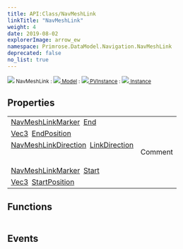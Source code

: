```yaml
---
title: API:Class/NavMeshLink
linkTitle: "NavMeshLink"
weight: 4
date: 2019-08-02
explorerImage: arrow_ew
namespace: Primrose.DataModel.Navigation.NavMeshLink
deprecated: false
no_list: true
---
```

<small class="inheritance">
<span class="" href="/docs/api-reference/Class/NavMeshLink"><img src="/icons/silk/arrow_ew.png"/>&nbsp;NavMeshLink</span>&nbsp;:&nbsp;<a class="" href="/docs/api-reference/Class/Model"><img src="/icons/silk/bricks.png"/>&nbsp;Model</a>&nbsp;:&nbsp;<a class="" href="/docs/api-reference/Class/PVInstance"><img src="/icons/silk/default.png"/>&nbsp;PVInstance</a>&nbsp;:&nbsp;<a class="" href="/docs/api-reference/Class/Instance"><img src="/icons/silk/default.png"/>&nbsp;Instance</a></small>
 
## Properties
 
<table class="studiohide">
<tbody>
<tr class="function-row ">
<td style="vertical-align:top;white-space:normal;">
<div>
<a class="type" href="/docs/api-reference/Class/NavMeshLinkMarker">NavMeshLinkMarker</a><span class="method-body" style="text-indent: -2em; padding-left: 0.5em"><a class="name" href="End">End</a></span></td>
<td style="vertical-align:top;white-space:normal;">
</td>
</tr>

<tr class="function-row ">
<td style="vertical-align:top;white-space:normal;">
<div>
<a class="type" href="/docs/api-reference/DataType/Vec3">Vec3</a><span class="method-body" style="text-indent: -2em; padding-left: 0.5em"><a class="name" href="EndPosition">EndPosition</a></span></td>
<td style="vertical-align:top;white-space:normal;">
</td>
</tr>

<tr class="function-row ">
<td style="vertical-align:top;white-space:normal;">
<div>
<a class="type" href="/docs/api-reference/Enum/NavMeshLinkDirection">NavMeshLinkDirection</a><span class="method-body" style="text-indent: -2em; padding-left: 0.5em"><a class="name" href="LinkDirection">LinkDirection</a></span></td>
<td style="vertical-align:top;white-space:normal;">
<p>
Comment
</p></td>
</tr>

<tr class="function-row ">
<td style="vertical-align:top;white-space:normal;">
<div>
<a class="type" href="/docs/api-reference/Class/NavMeshLinkMarker">NavMeshLinkMarker</a><span class="method-body" style="text-indent: -2em; padding-left: 0.5em"><a class="name" href="Start">Start</a></span></td>
<td style="vertical-align:top;white-space:normal;">
</td>
</tr>

<tr class="function-row ">
<td style="vertical-align:top;white-space:normal;">
<div>
<a class="type" href="/docs/api-reference/DataType/Vec3">Vec3</a><span class="method-body" style="text-indent: -2em; padding-left: 0.5em"><a class="name" href="StartPosition">StartPosition</a></span></td>
<td style="vertical-align:top;white-space:normal;">
</td>
</tr>

</tbody>
</table>
 
## Functions
 
<table class="studiohide">
<tbody>
</tbody>
</table>
 
## Events
 
<table class="studiohide">
<tbody>
</tbody>
</table>
<b>
</b>
<div class="inheritors">
<ul class="root">
</ul>
</div>
